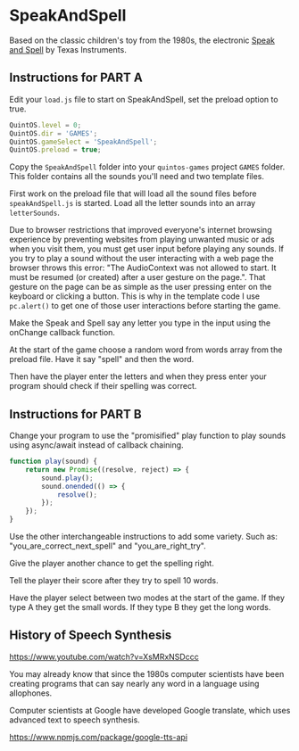 # SpeakAndSpell

Based on the classic children's toy from the 1980s, the electronic [Speak and Spell](<https://en.wikipedia.org/wiki/Speak_%26_Spell_(toy)>) by Texas Instruments.

## Instructions for PART A

Edit your `load.js` file to start on SpeakAndSpell, set the preload option to true.

```js
QuintOS.level = 0;
QuintOS.dir = 'GAMES';
QuintOS.gameSelect = 'SpeakAndSpell';
QuintOS.preload = true;
```

Copy the `SpeakAndSpell` folder into your `quintos-games` project `GAMES` folder. This folder contains all the sounds you'll need and two template files.

First work on the preload file that will load all the sound files before `speakAndSpell.js` is started. Load all the letter sounds into an array `letterSounds`.

Due to browser restrictions that improved everyone's internet browsing experience by preventing websites from playing unwanted music or ads when you visit them, you must get user input before playing any sounds. If you try to play a sound without the user interacting with a web page the browser throws this error: "The AudioContext was not allowed to start. It must be resumed (or created) after a user gesture on the page.". That gesture on the page can be as simple as the user pressing enter on the keyboard or clicking a button. This is why in the template code I use `pc.alert()` to get one of those user interactions before starting the game.

Make the Speak and Spell say any letter you type in the input using the onChange callback function.

At the start of the game choose a random word from words array from the preload file. Have it say "spell" and then the word.

Then have the player enter the letters and when they press enter your program should check if their spelling was correct.

## Instructions for PART B

Change your program to use the "promisified" play function to play sounds using async/await instead of callback chaining.

```js
function play(sound) {
	return new Promise((resolve, reject) => {
		sound.play();
		sound.onended(() => {
			resolve();
		});
	});
}
```

Use the other interchangeable instructions to add some variety. Such as: "you_are_correct_next_spell" and "you_are_right_try".

Give the player another chance to get the spelling right.

Tell the player their score after they try to spell 10 words.

Have the player select between two modes at the start of the game. If they type A they get the small words. If they type B they get the long words.

## History of Speech Synthesis

https://www.youtube.com/watch?v=XsMRxNSDccc

You may already know that since the 1980s computer scientists have been creating programs that can say nearly any word in a language using allophones.

Computer scientists at Google have developed Google translate, which uses advanced text to speech synthesis.

https://www.npmjs.com/package/google-tts-api
